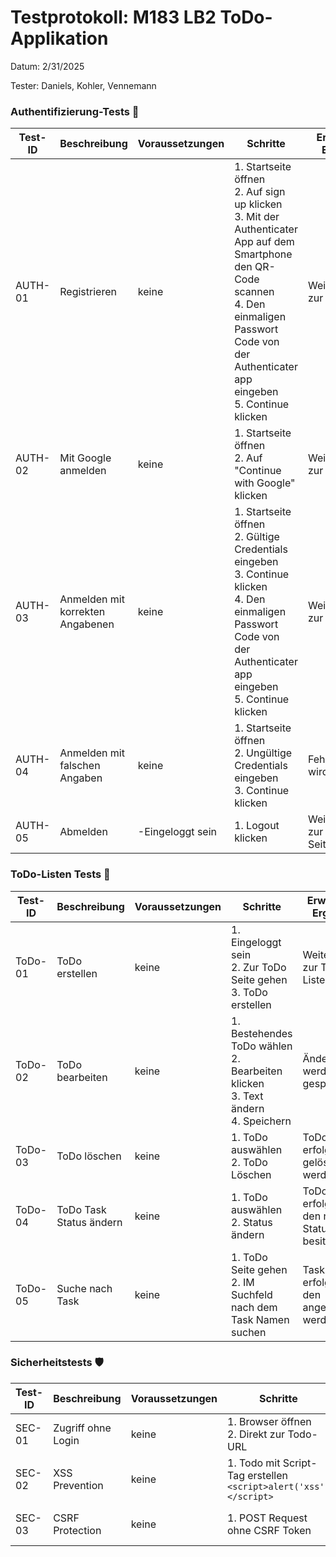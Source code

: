 
# Testprotokoll: M183 LB2 ToDo-Applikation
Datum: 2/31/2025

Tester: Daniels, Kohler, Vennemann

### Authentifizierung-Tests 🔑

| Test-ID | Beschreibung | Voraussetzungen | Schritte | Erwartetes Ergebnis | Status |
|---------|--------------|-----------------|----------|---------------------|--------|
| AUTH-01 | Registrieren  | keine | 1. Startseite öffnen<br>2. Auf sign up klicken<br>3. Mit der Authenticater App auf dem Smartphone den QR-Code scannen<br>4. Den einmaligen Passwort Code von der Authenticater app eingeben<br>5. Continue klicken | Weiterleitung zur Todo-Liste | ✅ |
| AUTH-02 | Mit Google anmelden | keine | 1. Startseite öffnen<br>2. Auf "Continue with Google" klicken | Weiterleitung zur Todo-Liste | ✅ |
| AUTH-03 | Anmelden mit korrekten Angabenen | keine | 1. Startseite öffnen<br>2. Gültige Credentials eingeben<br>3. Continue klicken<br>4. Den einmaligen Passwort Code von der Authenticater app eingeben<br>5. Continue klicken | Weiterleitung zur Todo-Liste | ✅ |
| AUTH-04 | Anmelden mit falschen Angaben | keine | 1. Startseite öffnen<br>2. Ungültige Credentials eingeben<br>3. Continue klicken | Fehlermeldung wird angezeigt | ✅ |
| AUTH-05 | Abmelden | -Eingeloggt sein | 1. Logout klicken | Weiterleitung zur Login-Seite | ✅ |


### ToDo-Listen Tests 📝

| Test-ID | Beschreibung | Voraussetzungen | Schritte | Erwartetes Ergebnis | Status |
|---------|--------------|-----------------|----------|---------------------|--------|
| ToDo-01 | ToDo erstellen | keine | 1. Eingeloggt sein<br>2. Zur ToDo Seite gehen<br>3. ToDo erstellen | Weiterleitung zur Todo-Liste | ✅ |
| ToDo-02 | ToDo bearbeiten | keine | 1. Bestehendes ToDo wählen<br>2. Bearbeiten klicken<br>3. Text ändern<br>4. Speichern | Änderungen werden gespeichert | ✅ |
| ToDo-03 | ToDo löschen | keine | 1. ToDo auswählen<br>2. ToDo Löschen | ToDo sollte erfolgreich gelöscht werden | ✅ |
| ToDo-04 | ToDo Task Status ändern | keine | 1. ToDo auswählen<br>2. Status ändern | ToDo sollte erfolgreich den neuen Status besitzen | ✅ |
| ToDo-05 | Suche nach Task | keine | 1. ToDo Seite gehen<br>2. IM Suchfeld nach dem Task Namen suchen | Task sollte erfolgreich den angezeigt werden | ✅ |



### Sicherheitstests 🛡️

| Test-ID | Beschreibung | Voraussetzungen | Schritte | Erwartetes Ergebnis | Status |
|---------|--------------|-----------------|----------|---------------------|--------|
| SEC-01 | Zugriff ohne Login | keine | 1. Browser öffnen<br>2. Direkt zur Todo-URL | Redirect zum Login | ✅ |
| SEC-02 | XSS Prevention | keine | 1. Todo mit Script-Tag erstellen<br>`<script>alert('xss')</script>` | Script wird escaped angezeigt | ✅ |
| SEC-03 | CSRF Protection | keine | 1. POST Request ohne CSRF Token | Request wird abgelehnt | ✅ |

